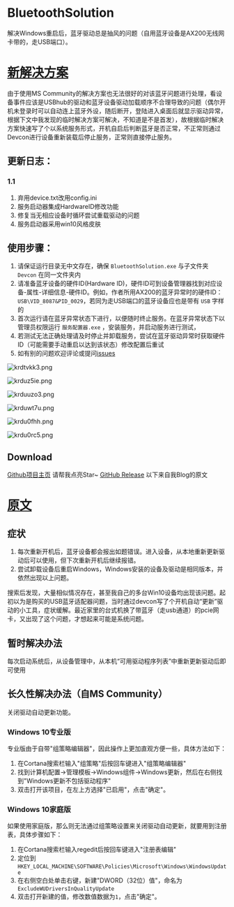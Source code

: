 # BluetoothSolution
解决Windows重启后，蓝牙驱动总是抽风的问题（自用蓝牙设备是AX200无线网卡带的，走USB端口）。

# [新解决方案](https://www.slakey.cn/archives/86/)
由于使用MS Community的解决方案也无法很好的对该蓝牙问题进行处理，看设备事件应该是USBhub的驱动和蓝牙设备驱动加载顺序不合理导致的问题（偶尔开机未登录时可以自动连上蓝牙外设，随后断开，登陆进入桌面后就显示驱动异常，根据下文中我发现的临时解决方案可解决，不知道是不是首发），故根据临时解决方案快速写了个以系统服务形式，开机自启后判断蓝牙是否正常，不正常则通过Devcon进行设备重新装载后停止服务，正常则直接停止服务。
## 更新日志：
### 1.1
1. 弃用device.txt改用config.ini
2. 服务启动器集成HardwareID修改功能
3. 修复当无相应设备时循环尝试重载驱动的问题
4. 服务启动器采用win10风格皮肤

## 使用步骤：
1. 请保证运行目录无中文存在，确保 `BluetoothSolution.exe` 与子文件夹 `Devcon` 在同一文件夹内
2. 请准备蓝牙设备的硬件ID(Hardware ID)，硬件ID可到设备管理器找到对应设备-属性-详细信息-硬件ID。例如，作者所用AX200的蓝牙异常时的硬件ID：`USB\VID_8087&PID_0029`，若同为走USB端口的蓝牙设备应也是带有 `USB` 字样的
3. 首次运行请在蓝牙异常状态下进行，以便随时终止服务。在蓝牙异常状态下以管理员权限运行 `服务配置器.exe` ，安装服务，并启动服务进行测试，
4. 若测试无法正确处理请及时停止并卸载服务，尝试在蓝牙驱动异常时获取硬件ID（可能需要手动重启以达到该状态）修改配置后重试
5. 如有别的问题欢迎评论或提问[issues](https://github.com/RealSlakey/BluetoothSolution/issues)

![krdtvkk3.png](https://cdn.jsdelivr.net/gh/RealSlakey/spaceofslakey@latest/usr/uploads/2021/07/1213874442.png)

![krduz5ie.png](https://cdn.jsdelivr.net/gh/RealSlakey/spaceofslakey@latest/usr/uploads/2021/07/3188170316.png)

![krduuzo3.png](https://cdn.jsdelivr.net/gh/RealSlakey/spaceofslakey@latest/usr/uploads/2021/07/3213977368.png)

![krduwt7u.png](https://cdn.jsdelivr.net/gh/RealSlakey/spaceofslakey@latest/usr/uploads/2021/07/2999895347.png)

![krdu0fhh.png](https://cdn.jsdelivr.net/gh/RealSlakey/spaceofslakey@latest/usr/uploads/2021/07/3547185376.png)

![krdu0rc5.png](https://cdn.jsdelivr.net/gh/RealSlakey/spaceofslakey@latest/usr/uploads/2021/07/2309865507.png)

## Download
 [Github项目主页](https://github.com/RealSlakey/BluetoothSolution) 请帮我点亮Star~
 [GitHub Release](https://github.com/RealSlakey/BluetoothSolution/releases) 
以下来自我Blog的原文
# [原文](https://www.slakey.cn/archives/38/)
## 症状
1. 每次重新开机后，蓝牙设备都会报出如题错误。进入设备，从本地重新更新驱动后可以使用，但下次重新开机后继续报错。
2. 尝试卸载设备后重启Windows，Windows安装的设备及驱动是相同版本，并依然出现以上问题。

搜索后发现，大量相似情况存在，甚至我自己的多台Win10设备均出现该问题。起初以为是购买的USB蓝牙适配器问题，当时通过devcon写了个开机自动“更新”驱动的小工具，症状缓解。最近家里的台式机换了带蓝牙（走usb通道）的pcie网卡，又出现了这个问题，才想起来可能是系统问题。
## 暂时解决办法
每次启动系统后，从设备管理中，从本机“可用驱动程序列表”中重新更新驱动后即可使用

## 长久性解决办法（自MS Community）
关闭驱动自动更新功能。
### Windows 10专业版
专业版由于自带"组策略编辑器"，因此操作上更加直观方便一些，具体方法如下：

1. 在Cortana搜索栏输入"组策略"后按回车键进入"组策略编辑器"
2. 找到计算机配置→管理模板→Windows组件→Windows更新，然后在右侧找到"Windows更新不包括驱动程序"
3. 双击打开该项目，在左上方选择"已启用"，点击"确定"。

### Windows 10家庭版
如果使用家庭版，那么则无法通过组策略设置来关闭驱动自动更新，就要用到注册表，具体步骤如下：

1. 在Cortana搜索栏输入regedit后按回车键进入"注册表编辑"
2. 定位到```HKEY_LOCAL_MACHINE\SOFTWARE\Policies\Microsoft\Windows\WindowsUpdate```
3. 在右侧空白处单击右键，新建"DWORD（32位）值"，命名为```ExcludeWUDriversInQualityUpdate```
4. 双击打开新建的值，修改数值数据为```1```，点击"确定"。
